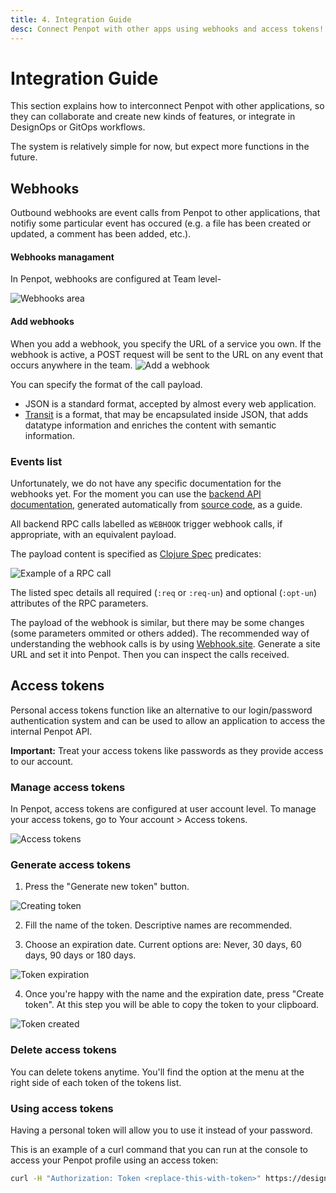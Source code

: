 ```yaml
---
title: 4. Integration Guide
desc: Connect Penpot with other apps using webhooks and access tokens! Learn from Penpot's integration guide for seamless workflows. Try Penpot - It's free.
---
```


# Integration Guide

This section explains how to interconnect Penpot with other applications, so
they can collaborate and create new kinds of features, or integrate in DesignOps
or GitOps workflows.

The system is relatively simple for now, but expect more functions in the future.

## Webhooks

Outbound webhooks are event calls from Penpot to other applications, that
notifiy some particular event has occured (e.g. a file has been created or
updated, a comment has been added, etc.).

#### Webhooks managament
In Penpot, webhooks are configured at Team level-

![Webhooks area](/img/tech-guide/webhooks.webp)

#### Add webhooks
When you add a webhook, you specify the URL of a service you own. If the webhook
is active, a POST request will be sent to the URL on any event that occurs anywhere
in the team.
![Add a webhook](/img/tech-guide/add-webhook.webp)

You can specify the format of the call payload.

* JSON is a standard format, accepted by almost every web application.
* <a href="https://github.com/cognitect/transit-format" target="_blank">Transit</a>
is a format, that may be encapsulated inside JSON, that adds datatype
information and enriches the content with semantic information.

### Events list

Unfortunately, we do not have any specific documentation for the webhooks yet.
For the moment you can use the <a href="https://design.penpot.app/api/_doc"
target="_blank">backend API documentation</a>, generated automatically from <a
href="https://github.com/penpot/penpot/tree/main/backend/src/app/rpc"
target="_blank">source code</a>, as a guide.

All backend RPC calls labelled as <code class="language-bash">WEBHOOK</code> trigger webhook calls, if
appropriate, with an equivalent payload.

The payload content is specified as <a href="https://clojure.org/guides/spec"
target="_blank">Clojure Spec</a> predicates:

![Example of a RPC call](/img/tech-guide/webhook-call.webp)

The listed spec details all required (<code class="language-bash">:req</code> or <code class="language-bash">:req-un</code>) and optional
(<code class="language-bash">:opt-un</code>) attributes of the RPC parameters.

The payload of the webhook is similar, but there may be some changes (some
parameters ommited or others added). The recommended way of understanding the
webhook calls is by using <a href="https://webhook.site/" target="_blank">Webhook.site</a>.
Generate a site URL and set it into Penpot. Then you can inspect the calls received.


## Access tokens

Personal access tokens function like an alternative to our login/password authentication system and can be used to allow an application to access the internal Penpot API.

<p class="advice"><strong>Important:</strong> Treat your access tokens like passwords as they provide access to our account.</p>

### Manage access tokens
In Penpot, access tokens are configured at user account level. To manage your access tokens, go to Your account > Access tokens.

![Access tokens](/img/tech-guide/access-tokens.webp)

### Generate access tokens

1. Press the "Generate new token" button.

![Creating token](/img/tech-guide/access-tokens-create-1.webp)

2. Fill the name of the token. Descriptive names are recommended.

3. Choose an expiration date. Current options are: Never, 30 days, 60 days, 90 days or 180 days.

![Token expiration](/img/tech-guide/access-tokens-create-2.webp)

4. Once you're happy with the name and the expiration date, press "Create token". At this step you will be able to copy the token to your clipboard.

![Token created](/img/tech-guide/access-tokens-create-3.webp)

### Delete access tokens

You can delete tokens anytime. You'll find the option at the menu at the right side of each token of the tokens list.


### Using access tokens

Having a personal token will allow you to use it instead of your password.

This is an example of a curl command that you can run at the console to access your Penpot profile using an access token:

```bash
curl -H "Authorization: Token <replace-this-with-token>" https://design.penpot.app/api/rpc/command/get-profile
```
